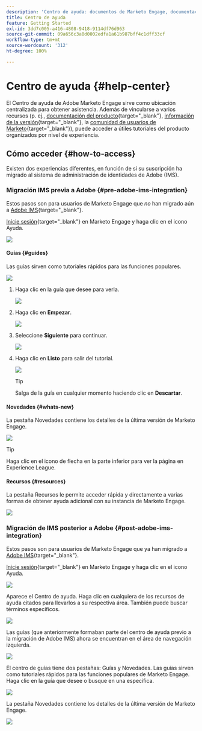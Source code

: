 ```yaml
---
description: 'Centro de ayuda: documentos de Marketo Engage, documentación del producto'
title: Centro de ayuda
feature: Getting Started
exl-id: 3dd7c005-a416-4808-9418-9114df76d963
source-git-commit: 09a656c3a0d0002edfa1a61b987bff4c1dff33cf
workflow-type: tm+mt
source-wordcount: '312'
ht-degree: 100%

---
```


# Centro de ayuda {#help-center}

El Centro de ayuda de Adobe Marketo Engage sirve como ubicación centralizada para obtener asistencia. Además de vincularse a varios recursos (p. ej., [documentación del producto](/help/marketo/home.md){target="_blank"}, [información de la versión](/help/marketo/release-notes/current.md){target="_blank"}, la [comunidad de usuarios de Marketo](https://nation.marketo.com/){target="_blank"}), puede acceder a útiles tutoriales del producto organizados por nivel de experiencia.

## Cómo acceder {#how-to-access}

Existen dos experiencias diferentes, en función de si su suscripción ha migrado al sistema de administración de identidades de Adobe (IMS).

### Migración IMS previa a Adobe {#pre-adobe-ims-integration}

Estos pasos son para usuarios de Marketo Engage que _no_ han migrado aún a [Adobe IMS](/help/marketo/product-docs/administration/marketo-with-adobe-identity/adobe-identity-management-overview.md){target="_blank"}.

[Inicie sesión](https://login.marketo.com/){target="_blank"} en Marketo Engage y haga clic en el icono Ayuda.

![](assets/help-center-1.png)

#### Guías {#guides}

Las guías sirven como tutoriales rápidos para las funciones populares.

![](assets/help-center-2.png)

1. Haga clic en la guía que desee para verla.

   ![](assets/help-center-3.png)

1. Haga clic en **Empezar**.

   ![](assets/help-center-4.png)

1. Seleccione **Siguiente** para continuar.

   ![](assets/help-center-5.png)

1. Haga clic en **Listo** para salir del tutorial.

   ![](assets/help-center-6.png)

   >[!TIP]
   >
   >Salga de la guía en cualquier momento haciendo clic en **Descartar**.

#### Novedades {#whats-new}

La pestaña Novedades contiene los detalles de la última versión de Marketo Engage.

![](assets/help-center-7.png)

>[!TIP]
>
>Haga clic en el icono de flecha en la parte inferior para ver la página en Experience League.

#### Recursos {#resources}

La pestaña Recursos le permite acceder rápida y directamente a varias formas de obtener ayuda adicional con su instancia de Marketo Engage.

![](assets/help-center-8.png)

### Migración de IMS posterior a Adobe {#post-adobe-ims-integration}

Estos pasos son para usuarios de Marketo Engage que ya han migrado a [Adobe IMS](/help/marketo/product-docs/administration/marketo-with-adobe-identity/adobe-identity-management-overview.md){target="_blank"}.

[Inicie sesión](https://experience.adobe.com/){target="_blank"} en Marketo Engage y haga clic en el icono Ayuda.

![](assets/help-center-9.png)

Aparece el Centro de ayuda. Haga clic en cualquiera de los recursos de ayuda citados para llevarlos a su respectiva área. También puede buscar términos específicos.

![](assets/help-center-10.png)

Las guías (que anteriormente formaban parte del centro de ayuda previo a la migración de Adobe IMS) ahora se encuentran en el área de navegación izquierda.

![](assets/help-center-11.png)

El centro de guías tiene dos pestañas: Guías y Novedades. Las guías sirven como tutoriales rápidos para las funciones populares de Marketo Engage. Haga clic en la guía que desee o busque en una específica.

![](assets/help-center-12.png)

La pestaña Novedades contiene los detalles de la última versión de Marketo Engage.

![](assets/help-center-13.png)
